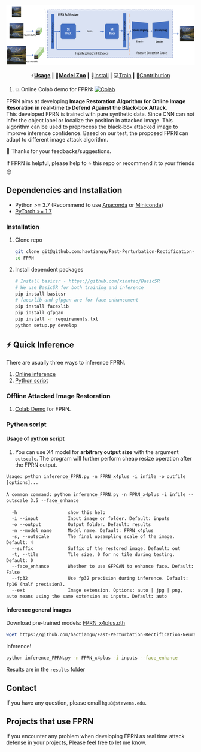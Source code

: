 <p align="center">
  <img src="assets/FPRN_Training_Schmetic.png" height=160>
</p>


<div align="center">

  ⚡[**Usage**](#-quick-inference) **|** 🏰[**Model Zoo**](docs/model_zoo.md) **|** 🔧[Install](#-dependencies-and-installation)  **|** 💻[Train](docs/Training.md) **|** 🎨[Contribution](docs/CONTRIBUTING.md)


</div>


<!-- 1. You can try in our website: [ARC Demo](https://arc.tencent.com/en/ai-demos/imgRestore) (now only support RealESRGAN_x4plus_anime_6B) -->
1. :boom: Online Colab demo for FPRN: [![Colab](https://img.shields.io/static/v1?label=Demo&message=Colab&color=orange)](https://colab.research.google.com/drive/1k2Zod6kSHEvraybHl50Lys0LerhyTMCo?usp=sharing)
<!-- 1. You can watch enhanced animations in [Tencent Video](https://v.qq.com/s/topic/v_child/render/fC4iyCAM.html). 欢迎观看[腾讯视频动漫修复](https://v.qq.com/s/topic/v_child/render/fC4iyCAM.html) -->

FPRN aims at developing **Image Restoration Algorithm for Online Image Resoration in real-time to Defend Against the Black-box Attack**.<br>
This developed FPRN is trained with pure synthetic data. Since CNN can not infer the object label or localize the position in attacked image. This algorithm can be used to preprocess the black-box attacked image to improve inference confidence. Based on our test, the proposed FPRN can adapt to different image attack algorithm.

🌌 Thanks for your feedbacks/suggestions.


If FPRN is helpful, please help to ⭐ this repo or recommend it to your friends 😊 <br>



## Dependencies and Installation

- Python >= 3.7 (Recommend to use [Anaconda](https://www.anaconda.com/download/#linux) or [Miniconda](https://docs.conda.io/en/latest/miniconda.html))
- [PyTorch >= 1.7](https://pytorch.org/)

### Installation

1. Clone repo

    ```bash
    git clone git@github.com:haotiangu/Fast-Perturbation-Rectification-Neural-Network.git
    cd FPRN
    ```

1. Install dependent packages

    ```bash
    # Install basicsr - https://github.com/xinntao/BasicSR
    # We use BasicSR for both training and inference
    pip install basicsr
    # facexlib and gfpgan are for face enhancement
    pip install facexlib
    pip install gfpgan
    pip install -r requirements.txt
    python setup.py develop
    ```


## ⚡ Quick Inference

There are usually three ways to inference FPRN.
1. [Online inference](#offline-attacked-image-restoration)
1. [Python script](#python-script)

### Offline Attacked Image Restoration

1. [Colab Demo](https://colab.research.google.com/drive/1k2Zod6kSHEvraybHl50Lys0LerhyTMCo?usp=sharing) for FPRN.



### Python script

#### Usage of python script

1. You can use X4 model for **arbitrary output size** with the argument `outscale`. The program will further perform cheap resize operation after the FPRN output.

```console
Usage: python inference_FPRN.py -n FPRN_x4plus -i infile -o outfile [options]...

A common command: python inference_FPRN.py -n FPRN_x4plus -i infile --outscale 3.5 --face_enhance

  -h                   show this help
  -i --input           Input image or folder. Default: inputs
  -o --output          Output folder. Default: results
  -n --model_name      Model name. Default: FPRN_x4plus
  -s, --outscale       The final upsampling scale of the image. Default: 4
  --suffix             Suffix of the restored image. Default: out
  -t, --tile           Tile size, 0 for no tile during testing. Default: 0
  --face_enhance       Whether to use GFPGAN to enhance face. Default: False
  --fp32               Use fp32 precision during inference. Default: fp16 (half precision).
  --ext                Image extension. Options: auto | jpg | png, auto means using the same extension as inputs. Default: auto
```

#### Inference general images

Download pre-trained models: [FPRN_x4plus.pth](https://github.com/haotiangu/Fast-Perturbation-Rectification-Neural-Network/releases/download/FPRN/FPRN_x4plus.pth)

```bash
wget https://github.com/haotiangu/Fast-Perturbation-Rectification-Neural-Network/releases/download/FPRN/FPRN_x4plus.pth -P weights
```

Inference!

```bash
python inference_FPRN.py -n FPRN_x4plus -i inputs --face_enhance
```

Results are in the `results` folder


## Contact

If you have any question, please email `hgu8@stevens.edu`.

<!---------------------------------- Projects that use Real-ESRGAN --------------------------->
## Projects that use FPRN

If you encounter any problem when developing FPRN as real time attack defense in your projects, Please feel free to let me know.

